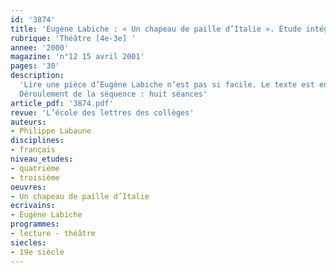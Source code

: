 ```yaml
---
id: '3874'
title: 'Eugène Labiche : « Un chapeau de paille d’Italie ». Étude intégrale (séquence)'
rubrique: 'Théâtre [4e-3e] '
annee: '2000'
magazine: 'n°12 15 avril 2001'
pages: '30'
description: 
  'Lire une pièce d’Eugène Labiche n’est pas si facile. Le texte est en effet entrecoupé de nombreuses didascalies et il suggère constamment le mouvement. Quant à la représentation, elle dépend beaucoup du rythme, des accessoires et des jeux de scène. C’est justement cette relation entre texte et représentation que les élèves vont découvrir, dans le cadre de cette lecture intégrale. De plus, les situations de quiproquos qui conduisent à des argumentations proches du « non-sens » permettent de prolonger l’étude de l’argumentation. Enfin, cette pièce est un bon support pour aborder la spécificité du texte de théâtre, l’histoire du genre du vaudeville, la portée comique et satirique d’une pièce, et la peinture d’une société à la veille du Second Empire. Certaines séances peuvent nécessiter deux heures de cours et l’ensemble de la séquence ne doit pas excéder une dizaine d’heures afin de maintenir l’intérêt des élèves.
  Déroulement de la séquence : huit séances'
article_pdf: '3874.pdf'
revue: 'L’école des lettres des collèges'
auteurs:
- Philippe Labaune
disciplines:
- français
niveau_etudes:
- quatrième
- troisième
oeuvres:
- Un chapeau de paille d’Italie
ecrivains:
- Eugène Labiche
programmes:
- lecture - théâtre
siecles:
- 19e siècle
---
```

